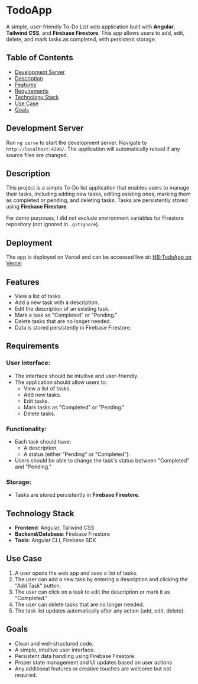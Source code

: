 
# TodoApp

A simple, user-friendly To-Do List web application built with **Angular**, **Tailwind CSS**, and **Firebase Firestore**. This app allows users to add, edit, delete, and mark tasks as completed, with persistent storage.

## Table of Contents
- [Development Server](#development-server)
- [Description](#description)
- [Features](#features)
- [Requirements](#requirements)
- [Technology Stack](#technology-stack)
- [Use Case](#use-case)
- [Goals](#what-we-are-looking-for)

## Development Server

Run `ng serve` to start the development server. Navigate to `http://localhost:4200/`. The application will automatically reload if any source files are changed.

## Description

This project is a simple To-Do list application that enables users to manage their tasks, including adding new tasks, editing existing ones, marking them as completed or pending, and deleting tasks.
Tasks are persistently stored using **Firebase Firestore**. 

For demo purposes, I did not exclude environment variables for Firestore repository (not ignored in `.gitignore`).

## Deployment
The app is deployed on Vercel and can be accessed live at:
[HB-TodoApp on Vercel](https://heartbug-git-main-armaghanzahids-projects.vercel.app/home)

## Features

- View a list of tasks.
- Add a new task with a description.
- Edit the description of an existing task.
- Mark a task as "Completed" or "Pending."
- Delete tasks that are no longer needed.
- Data is stored persistently in Firebase Firestore.

## Requirements

### User Interface:
- The interface should be intuitive and user-friendly.
- The application should allow users to:
  - View a list of tasks.
  - Add new tasks.
  - Edit tasks.
  - Mark tasks as "Completed" or "Pending."
  - Delete tasks.

### Functionality:
- Each task should have:
  - A description.
  - A status (either "Pending" or "Completed").
- Users should be able to change the task's status between "Completed" and "Pending."

### Storage:
- Tasks are stored persistently in **Firebase Firestore**.

## Technology Stack

- **Frontend**: Angular, Tailwind CSS
- **Backend/Database**: Firebase Firestore
- **Tools**: Angular CLI, Firebase SDK

## Use Case

1. A user opens the web app and sees a list of tasks.
2. The user can add a new task by entering a description and clicking the "Add Task" button.
3. The user can click on a task to edit the description or mark it as "Completed."
4. The user can delete tasks that are no longer needed.
5. The task list updates automatically after any action (add, edit, delete).

## Goals

- Clean and well-structured code.
- A simple, intuitive user interface.
- Persistent data handling using Firebase Firestore.
- Proper state management and UI updates based on user actions.
- Any additional features or creative touches are welcome but not required.
